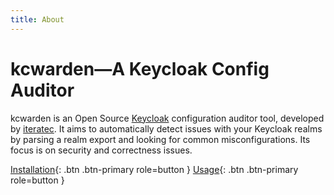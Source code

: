 ```yaml
---
title: About
---
```


# kcwarden—A Keycloak Config Auditor

kcwarden is an Open Source [Keycloak](https://www.keycloak.org/) configuration auditor tool, developed by [iteratec](https://iteratec.com).
It aims to automatically detect issues with your Keycloak realms by parsing a realm export and looking for common
misconfigurations.
Its focus is on security and correctness issues.

[Installation](installation.md){: .btn .btn-primary role=button }
[Usage](usage.md){: .btn .btn-primary role=button }